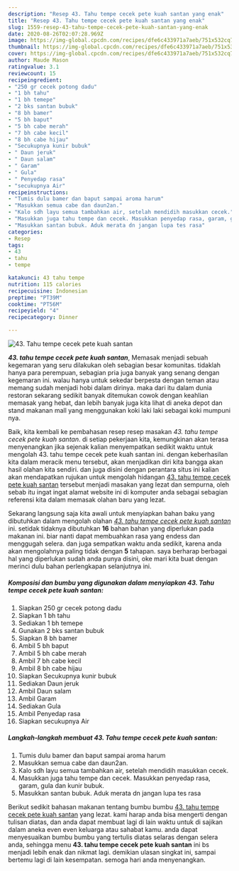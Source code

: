 ```yaml
---
description: "Resep 43. Tahu tempe cecek pete kuah santan yang enak"
title: "Resep 43. Tahu tempe cecek pete kuah santan yang enak"
slug: 1559-resep-43-tahu-tempe-cecek-pete-kuah-santan-yang-enak
date: 2020-08-26T02:07:28.969Z
image: https://img-global.cpcdn.com/recipes/dfe6c433971a7aeb/751x532cq70/43-tahu-tempe-cecek-pete-kuah-santan-foto-resep-utama.jpg
thumbnail: https://img-global.cpcdn.com/recipes/dfe6c433971a7aeb/751x532cq70/43-tahu-tempe-cecek-pete-kuah-santan-foto-resep-utama.jpg
cover: https://img-global.cpcdn.com/recipes/dfe6c433971a7aeb/751x532cq70/43-tahu-tempe-cecek-pete-kuah-santan-foto-resep-utama.jpg
author: Maude Mason
ratingvalue: 3.1
reviewcount: 15
recipeingredient:
- "250 gr cecek potong dadu"
- "1 bh tahu"
- "1 bh temepe"
- "2 bks santan bubuk"
- "8 bh bamer"
- "5 bh baput"
- "5 bh cabe merah"
- "7 bh cabe kecil"
- "8 bh cabe hijau"
- "Secukupnya kunir bubuk"
- " Daun jeruk"
- " Daun salam"
- " Garam"
- " Gula"
- " Penyedap rasa"
- "secukupnya Air"
recipeinstructions:
- "Tumis dulu bamer dan baput sampai aroma harum"
- "Masukkan semua cabe dan daun2an."
- "Kalo sdh layu semua tambahkan air, setelah mendidih masukkan cecek."
- "Masukkan juga tahu tempe dan cecek. Masukkan penyedap rasa, garam, gula dan kunir bubuk."
- "Masukkan santan bubuk. Aduk merata dn jangan lupa tes rasa"
categories:
- Resep
tags:
- 43
- tahu
- tempe

katakunci: 43 tahu tempe 
nutrition: 115 calories
recipecuisine: Indonesian
preptime: "PT39M"
cooktime: "PT56M"
recipeyield: "4"
recipecategory: Dinner

---
```



![43. Tahu tempe cecek pete kuah santan](https://img-global.cpcdn.com/recipes/dfe6c433971a7aeb/751x532cq70/43-tahu-tempe-cecek-pete-kuah-santan-foto-resep-utama.jpg)

<b><i>43. tahu tempe cecek pete kuah santan</i></b>, Memasak menjadi sebuah kegemaran yang seru dilakukan oleh sebagian besar komunitas. tidaklah hanya para perempuan, sebagian pria juga banyak yang senang dengan kegemaran ini. walau hanya untuk sekedar berpesta dengan teman atau memang sudah menjadi hobi dalam dirinya. maka dari itu dalam dunia restoran sekarang sedikit banyak ditemukan cowok dengan keahlian memasak yang hebat, dan lebih banyak juga kita lihat di aneka depot dan stand makanan mall yang menggunakan koki laki laki sebagai koki mumpuni nya.

Baik, kita kembali ke pembahasan resep resep masakan <i>43. tahu tempe cecek pete kuah santan</i>. di setiap pekerjaan kita, kemungkinan akan terasa menyenangkan jika sejenak kalian menyempatkan sedikit waktu untuk mengolah 43. tahu tempe cecek pete kuah santan ini. dengan keberhasilan kita dalam meracik menu tersebut, akan menjadikan diri kita bangga akan hasil olahan kita sendiri. dan juga disini dengan perantara situs ini kalian akan mendapatkan rujukan untuk mengolah hidangan <u>43. tahu tempe cecek pete kuah santan</u> tersebut menjadi masakan yang lezat dan sempurna, oleh sebab itu ingat ingat alamat website ini di komputer anda sebagai sebagian referensi kita dalam memasak olahan baru yang lezat.




Sekarang langsung saja kita awali untuk menyiapkan bahan baku yang dibutuhkan dalam mengolah olahan <u><i>43. tahu tempe cecek pete kuah santan</i></u> ini. setidak tidaknya dibutuhkan <b>16</b> bahan bahan yang diperlukan pada makanan ini. biar nanti dapat membuahkan rasa yang endess dan menggugah selera. dan juga sempatkan waktu anda sedikit, karena anda akan mengolahnya paling tidak dengan <b>5</b> tahapan. saya berharap berbagai hal yang diperlukan sudah anda punya disini, oke mari kita buat dengan merinci dulu bahan perlengkapan selanjutnya ini.

<!--inarticleads1-->

##### Komposisi dan bumbu yang digunakan dalam menyiapkan 43. Tahu tempe cecek pete kuah santan:

1. Siapkan 250 gr cecek potong dadu
1. Siapkan 1 bh tahu
1. Sediakan 1 bh temepe
1. Gunakan 2 bks santan bubuk
1. Siapkan 8 bh bamer
1. Ambil 5 bh baput
1. Ambil 5 bh cabe merah
1. Ambil 7 bh cabe kecil
1. Ambil 8 bh cabe hijau
1. Siapkan Secukupnya kunir bubuk
1. Sediakan  Daun jeruk
1. Ambil  Daun salam
1. Ambil  Garam
1. Sediakan  Gula
1. Ambil  Penyedap rasa
1. Siapkan secukupnya Air




<!--inarticleads2-->

##### Langkah-langkah membuat 43. Tahu tempe cecek pete kuah santan:

1. Tumis dulu bamer dan baput sampai aroma harum
1. Masukkan semua cabe dan daun2an.
1. Kalo sdh layu semua tambahkan air, setelah mendidih masukkan cecek.
1. Masukkan juga tahu tempe dan cecek. Masukkan penyedap rasa, garam, gula dan kunir bubuk.
1. Masukkan santan bubuk. Aduk merata dn jangan lupa tes rasa




Berikut sedikit bahasan makanan tentang bumbu bumbu <u>43. tahu tempe cecek pete kuah santan</u> yang lezat. kami harap anda bisa mengerti dengan tulisan diatas, dan anda dapat membuat lagi di lain waktu untuk di sajikan dalam aneka even even keluarga atau sahabat kamu. anda dapat menyesuaikan bumbu bumbu yang tertulis diatas selaras dengan selera anda, sehingga menu <b>43. tahu tempe cecek pete kuah santan</b> ini bs menjadi lebih enak dan nikmat lagi. demikian ulasan singkat ini, sampai bertemu lagi di lain kesempatan. semoga hari anda menyenangkan.
